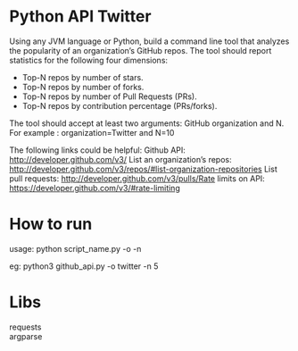 # Python API Twitter

Using any JVM language or Python, build a command line tool that analyzes the popularity of an organization’s GitHub repos.  The tool should report statistics for the following four dimensions:
* Top-N repos by number of stars.
* Top-N repos by number of forks.
* Top-N repos by number of Pull Requests (PRs).
* Top-N repos by contribution percentage (PRs/forks).

The tool should accept at least two arguments: GitHub organization and N.
For example : organization=Twitter and N=10

The following links could be helpful:
Github API: http://developer.github.com/v3/
List an organization’s repos: http://developer.github.com/v3/repos/#list-organization-repositories
List pull requests: http://developer.github.com/v3/pulls/Rate limits on API: https://developer.github.com/v3/#rate-limiting

# How to run

 usage: python script_name.py -o <organization> -n <top number>
 
 eg: python3 github_api.py -o twitter -n 5
 
 # Libs
 
requests   
argparse     
